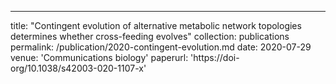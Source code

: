 ---
title: "Contingent evolution of alternative metabolic network topologies determines whether cross-feeding evolves"
collection: publications
permalink: /publication/2020-contingent-evolution.md
date: 2020-07-29
venue: 'Communications biology'
paperurl: 'https://doi-org/10.1038/s42003-020-1107-x'
